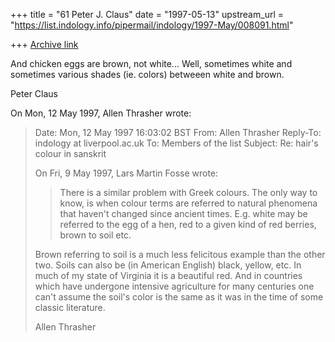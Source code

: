 +++
title = "61 Peter J. Claus"
date = "1997-05-13"
upstream_url = "https://list.indology.info/pipermail/indology/1997-May/008091.html"

+++
[Archive link](https://list.indology.info/pipermail/indology/1997-May/008091.html)


And chicken eggs are brown, not white... Well, sometimes white and
sometimes various shades (ie. colors) betweeen white and brown.

Peter Claus


On Mon, 12 May 1997, Allen Thrasher wrote:

> Date: Mon, 12 May 1997 16:03:02 BST
> From: Allen Thrasher <athr at loc.gov>
> Reply-To: indology at liverpool.ac.uk
> To: Members of the list <indology at liverpool.ac.uk>
> Subject: Re: hair's colour in sanskrit
> 
> On Fri, 9 May 1997, Lars Martin Fosse wrote:
> > 
> > There is a similar problem with Greek colours. The only way to know, is when
> > colour terms are referred to natural phenomena that haven't changed since
> > ancient times. E.g. white may be referred to the egg of a hen, red to a
> > given kind of red berries, brown to soil etc. 
> 
> Brown referring to soil is a much less felicitous example than the other
> two.  Soils can also be (in American English) black, yellow, etc.  In much
> of my state of Virginia it is a beautiful red.  And in countries which
> have undergone intensive agriculture for many centuries one can't assume
> the soil's color is the same as it was in the time of some classic
> literature.
> 
> 
> Allen Thrasher
> 
> 
> 






